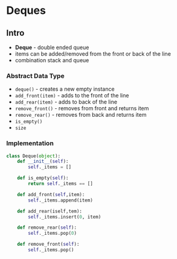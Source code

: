 # Deques 

## Intro
- **Deque** -  double ended queue
- items can be added/removed from the front or back of the line 
- combination stack and queue 

### Abstract Data Type 
- `deque()` - creates a new empty instance 
- `add_front(item)` - adds to the front of the line 
- `add_rear(item)` - adds to back of the line 
- `remove_front()` - removes from front and returns item 
- `remove_rear()` - removes from back and returns item 
- `is_empty()`
- `size`


### Implementation

```python 
class Deque(object):
    def __init__(self):
        self._items = []

    def is_empty(self):
        return self._items == []

    def add_front(self,item):
        self._items.append(item)

    def add_rear(iself,tem):
        self._items.insert(0, item)

    def remove_rear(self):
        self._items.pop(0)

    def remove_front(self):
        self._items.pop()

```

